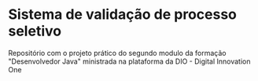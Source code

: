 # Sistema de validação de processo seletivo
Repositório com o projeto prático do segundo modulo da formação "Desenvolvedor Java" ministrada na plataforma da DIO - Digital Innovation One
